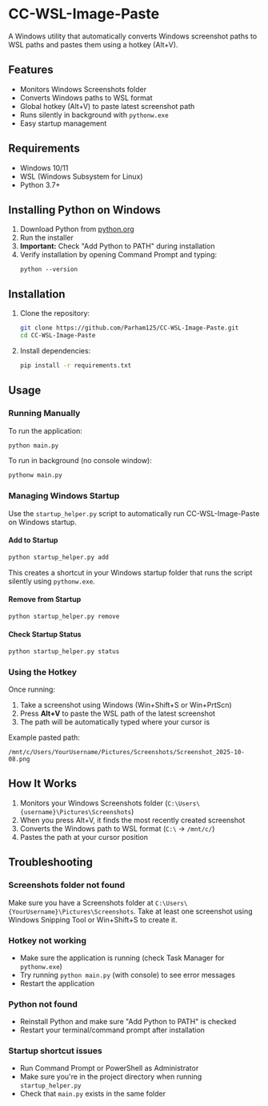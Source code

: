 # CC-WSL-Image-Paste

A Windows utility that automatically converts Windows screenshot paths to WSL paths and pastes them using a hotkey (Alt+V).

## Features

- Monitors Windows Screenshots folder
- Converts Windows paths to WSL format
- Global hotkey (Alt+V) to paste latest screenshot path
- Runs silently in background with `pythonw.exe`
- Easy startup management

## Requirements

- Windows 10/11
- WSL (Windows Subsystem for Linux)
- Python 3.7+

## Installing Python on Windows

1. Download Python from [python.org](https://www.python.org/downloads/)
2. Run the installer
3. **Important:** Check "Add Python to PATH" during installation
4. Verify installation by opening Command Prompt and typing:
   ```
   python --version
   ```

## Installation

1. Clone the repository:
   ```bash
   git clone https://github.com/Parham125/CC-WSL-Image-Paste.git
   cd CC-WSL-Image-Paste
   ```

2. Install dependencies:
   ```bash
   pip install -r requirements.txt
   ```

## Usage

### Running Manually

To run the application:
```bash
python main.py
```

To run in background (no console window):
```bash
pythonw main.py
```

### Managing Windows Startup

Use the `startup_helper.py` script to automatically run CC-WSL-Image-Paste on Windows startup.

#### Add to Startup

```bash
python startup_helper.py add
```

This creates a shortcut in your Windows startup folder that runs the script silently using `pythonw.exe`.

#### Remove from Startup

```bash
python startup_helper.py remove
```

#### Check Startup Status

```bash
python startup_helper.py status
```

### Using the Hotkey

Once running:
1. Take a screenshot using Windows (Win+Shift+S or Win+PrtScn)
2. Press **Alt+V** to paste the WSL path of the latest screenshot
3. The path will be automatically typed where your cursor is

Example pasted path:
```
/mnt/c/Users/YourUsername/Pictures/Screenshots/Screenshot_2025-10-08.png
```

## How It Works

1. Monitors your Windows Screenshots folder (`C:\Users\{username}\Pictures\Screenshots`)
2. When you press Alt+V, it finds the most recently created screenshot
3. Converts the Windows path to WSL format (`C:\` → `/mnt/c/`)
4. Pastes the path at your cursor position

## Troubleshooting

### Screenshots folder not found
Make sure you have a Screenshots folder at `C:\Users\{YourUsername}\Pictures\Screenshots`. Take at least one screenshot using Windows Snipping Tool or Win+Shift+S to create it.

### Hotkey not working
- Make sure the application is running (check Task Manager for `pythonw.exe`)
- Try running `python main.py` (with console) to see error messages
- Restart the application

### Python not found
- Reinstall Python and make sure "Add Python to PATH" is checked
- Restart your terminal/command prompt after installation

### Startup shortcut issues
- Run Command Prompt or PowerShell as Administrator
- Make sure you're in the project directory when running `startup_helper.py`
- Check that `main.py` exists in the same folder
